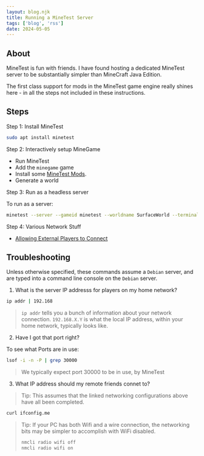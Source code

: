 ```yaml
---
layout: blog.njk
title: Running a MineTest Server
tags: ['blog', 'rss']
date: 2024-05-05
---
```


## About

MineTest is fun with friends. I have found hosting a dedicated MineTest server to be substantially simpler than MineCraft Java Edition. 

The first class support for mods in the MineTest game engine really shines here - in all the steps not included in these instructions.

## Steps

Step 1: Install MineTest

```sh
sudo apt install minetest
```

Step 2: Interactively setup MineGame

- Run MineTest
- Add the `minegame` game
- Install some [MineTest Mods](/blog/minetest/mods/).
- Generate a world

Step  3: Run as a headless server

To run as a server:

```sh
minetest --server --gameid minetest --worldname SurfaceWorld --terminal
```

Step 4: Various Network Stuff

- [Allowing External Players to Connect](https://wiki.minetest.net/Setting_up_a_server#Allowing_external_players_to_connect)

## Troubleshooting

Unless otherwise specified, these commands assume a `Debian` server, and are typed into a command line console on the `Debian` server.

1. What is the server IP addresss for players on my home network? 

```sh
ip addr | 192.168
```

> `ip addr` tells you a bunch of information about your network connection.
> `192.168.X.Y` is what the local IP address, within your home network, typically looks like.

2. Have I got that port right?

To see what Ports are in use:

```sh
lsof -i -n -P | grep 30000
```

> We typically expect port 30000 to be in use, by MineTest

3. What IP address should my remote friends connet to?

>Tip: This assumes that the linked networking configurations above have all been completed.

```sh
curl ifconfig.me
```

> Tip: If your PC has both Wifi and a wire connection, the networking bits may be simpler to accomplish with WiFi disabled.
>
> ```sh
> nmcli radio wifi off
> nmcli radio wifi on
> ```


